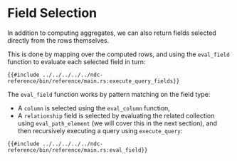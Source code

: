 # Field Selection

In addition to computing aggregates, we can also return fields selected directly from the rows themselves.

This is done by mapping over the computed rows, and using the `eval_field` function to evaluate each selected field in turn:

```rust,no_run,noplayground
{{#include ../../../../../ndc-reference/bin/reference/main.rs:execute_query_fields}}
```

The `eval_field` function works by pattern matching on the field type:

- A `column` is selected using the `eval_column` function,
- A `relationship` field is selected by evaluating the related collection using `eval_path_element` (we will cover this in the next section), and then recursively executing a query using `execute_query`:

```rust,no_run,noplayground
{{#include ../../../../../ndc-reference/bin/reference/main.rs:eval_field}}
```